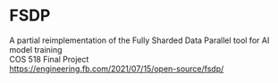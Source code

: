 # FSDP
A partial reimplementation of the Fully Sharded Data Parallel tool for AI model training\
COS 518 Final Project\
https://engineering.fb.com/2021/07/15/open-source/fsdp/
